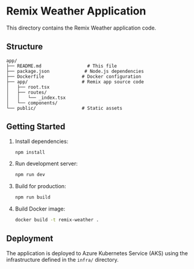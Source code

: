 # Remix Weather Application

This directory contains the Remix Weather application code.

## Structure
```
app/
├── README.md                 # This file
├── package.json             # Node.js dependencies
├── Dockerfile              # Docker configuration
├── app/                    # Remix app source code
│   ├── root.tsx
│   ├── routes/
│   │   └── _index.tsx
│   └── components/
└── public/                 # Static assets
```

## Getting Started

1. Install dependencies:
   ```bash
   npm install
   ```

2. Run development server:
   ```bash
   npm run dev
   ```

3. Build for production:
   ```bash
   npm run build
   ```

4. Build Docker image:
   ```bash
   docker build -t remix-weather .
   ```

## Deployment

The application is deployed to Azure Kubernetes Service (AKS) using the infrastructure defined in the `infra/` directory.
